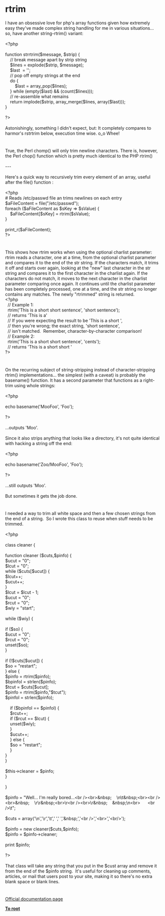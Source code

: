 # rtrim




<div class="phpcode"><span class="html">
I have an obsessive love for php&apos;s array functions given how extremely easy they&apos;ve made complex string handling for me in various situations... so, have another string-rtrim() variant:
<br>
<br><span class="default">&lt;?php
<br>
<br></span><span class="keyword">function </span><span class="default">strrtrim</span><span class="keyword">(</span><span class="default">$message</span><span class="keyword">, </span><span class="default">$strip</span><span class="keyword">) {
<br>&#xA0; &#xA0; </span><span class="comment">// break message apart by strip string
<br>&#xA0; &#xA0; </span><span class="default">$lines </span><span class="keyword">= </span><span class="default">explode</span><span class="keyword">(</span><span class="default">$strip</span><span class="keyword">, </span><span class="default">$message</span><span class="keyword">);
<br>&#xA0; &#xA0; </span><span class="default">$last&#xA0; </span><span class="keyword">= </span><span class="string">&apos;&apos;</span><span class="keyword">;
<br>&#xA0; &#xA0; </span><span class="comment">// pop off empty strings at the end
<br>&#xA0; &#xA0; </span><span class="keyword">do {
<br>&#xA0; &#xA0; &#xA0; &#xA0; </span><span class="default">$last </span><span class="keyword">= </span><span class="default">array_pop</span><span class="keyword">(</span><span class="default">$lines</span><span class="keyword">);
<br>&#xA0; &#xA0; } while (empty(</span><span class="default">$last</span><span class="keyword">) &amp;&amp; (</span><span class="default">count</span><span class="keyword">(</span><span class="default">$lines</span><span class="keyword">)));
<br>&#xA0; &#xA0; </span><span class="comment">// re-assemble what remains
<br>&#xA0; &#xA0; </span><span class="keyword">return </span><span class="default">implode</span><span class="keyword">(</span><span class="default">$strip</span><span class="keyword">, </span><span class="default">array_merge</span><span class="keyword">(</span><span class="default">$lines</span><span class="keyword">, array(</span><span class="default">$last</span><span class="keyword">)));
<br>}
<br>
<br></span><span class="default">?&gt;
<br></span>
<br>Astonishingly, something I didn&apos;t expect, but: It completely compares to harmor&apos;s rstrtrim below, execution time wise. o_o Whee!</span>
</div>
  

#


<div class="phpcode"><span class="html">
True, the Perl chomp() will only trim newline characters. There is, however, the Perl chop() function which is pretty much identical to the PHP rtrim()
<br>
<br>---
<br>
<br>Here&apos;s a quick way to recursively trim every element of an array, useful after the file() function :
<br>
<br><span class="default">&lt;?php
<br></span><span class="comment"># Reads /etc/passwd file an trims newlines on each entry
<br></span><span class="default">$aFileContent </span><span class="keyword">= </span><span class="default">file</span><span class="keyword">(</span><span class="string">&quot;/etc/passwd&quot;</span><span class="keyword">);
<br>foreach (</span><span class="default">$aFileContent </span><span class="keyword">as </span><span class="default">$sKey </span><span class="keyword">=&gt; </span><span class="default">$sValue</span><span class="keyword">) {
<br>&#xA0; &#xA0; </span><span class="default">$aFileContent</span><span class="keyword">[</span><span class="default">$sKey</span><span class="keyword">] = </span><span class="default">rtrim</span><span class="keyword">(</span><span class="default">$sValue</span><span class="keyword">);
<br>}
<br>
<br></span><span class="default">print_r</span><span class="keyword">(</span><span class="default">$aFileContent</span><span class="keyword">);
<br></span><span class="default">?&gt;</span>
</span>
</div>
  

#


<div class="phpcode"><span class="html">
This shows how rtrim works when using the optional charlist parameter:<br>rtrim reads a character, one at a time, from the optional charlist parameter and compares it to the end of the str string. If the characters match, it trims it off and starts over again, looking at the &quot;new&quot; last character in the str string and compares it to the first character in the charlist again. If the characters do not match, it moves to the next character in the charlist parameter comparing once again. It continues until the charlist parameter has been completely processed, one at a time, and the str string no longer contains any matches. The newly &quot;rtrimmed&quot; string is returned.<br><span class="default">&lt;?php<br>&#xA0; </span><span class="comment">// Example 1:<br>&#xA0; </span><span class="default">rtrim</span><span class="keyword">(</span><span class="string">&apos;This is a short short sentence&apos;</span><span class="keyword">, </span><span class="string">&apos;short sentence&apos;</span><span class="keyword">);<br>&#xA0; </span><span class="comment">// returns &apos;This is a&apos;<br>&#xA0; // If you were expecting the result to be &apos;This is a short &apos;,<br>&#xA0; // then you&apos;re wrong; the exact string, &apos;short sentence&apos;,<br>&#xA0; // isn&apos;t matched.&#xA0; Remember, character-by-character comparison!<br>&#xA0; // Example 2:<br>&#xA0; </span><span class="default">rtrim</span><span class="keyword">(</span><span class="string">&apos;This is a short short sentence&apos;</span><span class="keyword">, </span><span class="string">&apos;cents&apos;</span><span class="keyword">);<br>&#xA0; </span><span class="comment">// returns &apos;This is a short short &apos;<br></span><span class="default">?&gt;</span>
</span>
</div>
  

#


<div class="phpcode"><span class="html">
On the recurring subject of string-stripping instead of character-stripping rtrim() implementations... the simplest (with a caveat) is probably the basename() function. It has a second parameter that functions as a right-trim using whole strings:<br><br><span class="default">&lt;?php<br><br></span><span class="keyword">echo </span><span class="default">basename</span><span class="keyword">(</span><span class="string">&apos;MooFoo&apos;</span><span class="keyword">, </span><span class="string">&apos;Foo&apos;</span><span class="keyword">);<br><br></span><span class="default">?&gt;<br></span><br>...outputs &apos;Moo&apos;.<br><br>Since it also strips anything that looks like a directory, it&apos;s not quite identical with hacking a string off the end:<br><br><span class="default">&lt;?php<br><br></span><span class="keyword">echo </span><span class="default">basename</span><span class="keyword">(</span><span class="string">&apos;Zoo/MooFoo&apos;</span><span class="keyword">, </span><span class="string">&apos;Foo&apos;</span><span class="keyword">);<br><br></span><span class="default">?&gt;<br></span><br>...still outputs &apos;Moo&apos;.<br><br>But sometimes it gets the job done.</span>
</div>
  

#


<div class="phpcode"><span class="html">
I needed a way to trim all white space and then a few chosen strings from the end of a string.&#xA0; So I wrote this class to reuse when stuff needs to be trimmed.&#xA0; <br><br><span class="default">&lt;?php<br><br></span><span class="keyword">class </span><span class="default">cleaner </span><span class="keyword">{<br><br>function </span><span class="default">cleaner </span><span class="keyword">(</span><span class="default">$cuts</span><span class="keyword">,</span><span class="default">$pinfo</span><span class="keyword">) {<br></span><span class="default">$ucut </span><span class="keyword">= </span><span class="string">&quot;0&quot;</span><span class="keyword">;<br></span><span class="default">$lcut </span><span class="keyword">= </span><span class="string">&quot;0&quot;</span><span class="keyword">;<br>while (</span><span class="default">$cuts</span><span class="keyword">[</span><span class="default">$ucut</span><span class="keyword">]) {<br></span><span class="default">$lcut</span><span class="keyword">++;<br></span><span class="default">$ucut</span><span class="keyword">++;<br>}<br></span><span class="default">$lcut </span><span class="keyword">= </span><span class="default">$lcut </span><span class="keyword">- </span><span class="default">1</span><span class="keyword">;<br></span><span class="default">$ucut </span><span class="keyword">= </span><span class="string">&quot;0&quot;</span><span class="keyword">;<br></span><span class="default">$rcut </span><span class="keyword">= </span><span class="string">&quot;0&quot;</span><span class="keyword">;<br></span><span class="default">$wiy </span><span class="keyword">= </span><span class="string">&quot;start&quot;</span><span class="keyword">;<br><br>while (</span><span class="default">$wiy</span><span class="keyword">) {<br><br>if (</span><span class="default">$so</span><span class="keyword">) {<br></span><span class="default">$ucut </span><span class="keyword">= </span><span class="string">&quot;0&quot;</span><span class="keyword">;<br></span><span class="default">$rcut </span><span class="keyword">= </span><span class="string">&quot;0&quot;</span><span class="keyword">;<br>unset(</span><span class="default">$so</span><span class="keyword">);<br>}<br><br>if (!</span><span class="default">$cuts</span><span class="keyword">[</span><span class="default">$ucut</span><span class="keyword">]) {<br></span><span class="default">$so </span><span class="keyword">= </span><span class="string">&quot;restart&quot;</span><span class="keyword">;<br>} else {<br></span><span class="default">$pinfo </span><span class="keyword">= </span><span class="default">rtrim</span><span class="keyword">(</span><span class="default">$pinfo</span><span class="keyword">);<br></span><span class="default">$bpinfol </span><span class="keyword">= </span><span class="default">strlen</span><span class="keyword">(</span><span class="default">$pinfo</span><span class="keyword">);<br></span><span class="default">$tcut </span><span class="keyword">= </span><span class="default">$cuts</span><span class="keyword">[</span><span class="default">$ucut</span><span class="keyword">];<br></span><span class="default">$pinfo </span><span class="keyword">= </span><span class="default">rtrim</span><span class="keyword">(</span><span class="default">$pinfo</span><span class="keyword">,</span><span class="string">&quot;</span><span class="default">$tcut</span><span class="string">&quot;</span><span class="keyword">);<br></span><span class="default">$pinfol </span><span class="keyword">= </span><span class="default">strlen</span><span class="keyword">(</span><span class="default">$pinfo</span><span class="keyword">);<br><br>&#xA0; &#xA0; if (</span><span class="default">$bpinfol </span><span class="keyword">== </span><span class="default">$pinfol</span><span class="keyword">) {<br>&#xA0; &#xA0; </span><span class="default">$rcut</span><span class="keyword">++;<br>&#xA0; &#xA0; if (</span><span class="default">$rcut </span><span class="keyword">== </span><span class="default">$lcut</span><span class="keyword">) {<br>&#xA0; &#xA0; unset(</span><span class="default">$wiy</span><span class="keyword">);<br>&#xA0; &#xA0; }<br>&#xA0; &#xA0; </span><span class="default">$ucut</span><span class="keyword">++;<br>&#xA0; &#xA0; } else {<br>&#xA0; &#xA0; </span><span class="default">$so </span><span class="keyword">= </span><span class="string">&quot;restart&quot;</span><span class="keyword">;<br>&#xA0; &#xA0; }<br>}<br>}<br><br></span><span class="default">$this</span><span class="keyword">-&gt;</span><span class="default">cleaner </span><span class="keyword">= </span><span class="default">$pinfo</span><span class="keyword">;<br>}<br><br>}<br><br></span><span class="default">$pinfo </span><span class="keyword">= </span><span class="string">&quot;Well... I&apos;m really bored...&lt;br /&gt;&lt;br&gt;&amp;nbsp;&#xA0; &#xA0; \n\t&amp;nbsp;&lt;br&gt;&lt;br /&gt;&lt;br&gt;&amp;nbsp;&#xA0; &#xA0; \r\r&amp;nbsp;&lt;br&gt;\r&lt;br /&gt;&lt;br&gt;\r&amp;nbsp;&#xA0; &#xA0; &amp;nbsp;\n&lt;br&gt;&#xA0; &#xA0; &#xA0; &lt;br /&gt;\t&quot;</span><span class="keyword">;<br><br></span><span class="default">$cuts </span><span class="keyword">= array(</span><span class="string">&apos;\n&apos;</span><span class="keyword">,</span><span class="string">&apos;\r&apos;</span><span class="keyword">,</span><span class="string">&apos;\t&apos;</span><span class="keyword">,</span><span class="string">&apos; &apos;</span><span class="keyword">,</span><span class="string">&apos; &apos;</span><span class="keyword">,</span><span class="string">&apos;&amp;nbsp;&apos;</span><span class="keyword">,</span><span class="string">&apos;&lt;br /&gt;&apos;</span><span class="keyword">,</span><span class="string">&apos;&lt;br&gt;&apos;</span><span class="keyword">,</span><span class="string">&apos;&lt;br/&gt;&apos;</span><span class="keyword">);<br><br></span><span class="default">$pinfo </span><span class="keyword">= new </span><span class="default">cleaner</span><span class="keyword">(</span><span class="default">$cuts</span><span class="keyword">,</span><span class="default">$pinfo</span><span class="keyword">);<br></span><span class="default">$pinfo </span><span class="keyword">= </span><span class="default">$pinfo</span><span class="keyword">-&gt;</span><span class="default">cleaner</span><span class="keyword">;<br><br>print </span><span class="default">$pinfo</span><span class="keyword">;<br><br></span><span class="default">?&gt;<br></span><br>That class will take any string that you put in the $cust array and remove it from the end of the $pinfo string.&#xA0; It&apos;s useful for cleaning up comments, articles, or mail that users post to your site, making it so there&apos;s no extra blank space or blank lines.</span>
</div>
  

#

[Official documentation page](https://www.php.net/manual/en/function.rtrim.php)

**[To root](/README.md)**
